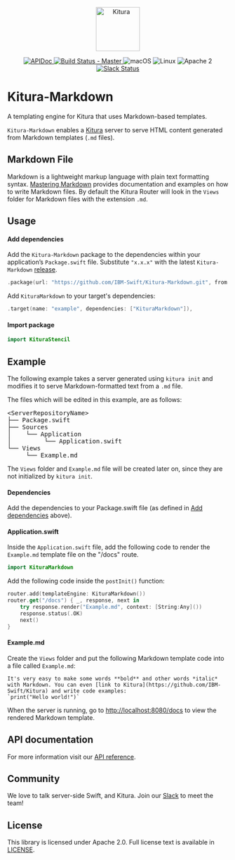 <p align="center">
    <a href="http://kitura.io/">
        <img src="https://raw.githubusercontent.com/IBM-Swift/Kitura/master/Sources/Kitura/resources/kitura-bird.svg?sanitize=true" height="100" alt="Kitura">
    </a>
</p>


<p align="center">
    <a href="https://ibm-swift.github.io/Kitura-Markdown/index.html">
        <img src="https://img.shields.io/badge/apidoc-KituraMarkdown-1FBCE4.svg?style=flat" alt="APIDoc">
    </a>
    <a href="https://travis-ci.org/IBM-Swift/Kitura-Markdown">
        <img src="https://travis-ci.org/IBM-Swift/Kitura-Markdown.svg?branch=master" alt="Build Status - Master">
    </a>
        <img src="https://img.shields.io/badge/os-macOS-green.svg?style=flat" alt="macOS">
        <img src="https://img.shields.io/badge/os-linux-green.svg?style=flat" alt="Linux">
        <img src="https://img.shields.io/badge/license-Apache2-blue.svg?style=flat" alt="Apache 2">
    <a href="http://swift-at-ibm-slack.mybluemix.net/">
        <img src="http://swift-at-ibm-slack.mybluemix.net/badge.svg" alt="Slack Status">
    </a>
</p>

# Kitura-Markdown
A templating engine for Kitura that uses Markdown-based templates.

`Kitura-Markdown` enables a [Kitura](https://github.com/IBM-Swift/Kitura) server to serve HTML content generated from Markdown templates (`.md` files).

## Markdown File
Markdown is a lightweight markup language with plain text formatting syntax. [Mastering Markdown](https://guides.github.com/features/mastering-markdown/) provides documentation and examples on how to write Markdown files. By default the Kitura Router will look in the `Views` folder for Markdown files with the extension `.md`.

## Usage

#### Add dependencies

Add the `Kitura-Markdown` package to the dependencies within your application’s `Package.swift` file. Substitute `"x.x.x"` with the latest `Kitura-Markdown` [release](https://github.com/IBM-Swift/Kitura-Markdown/releases).

```swift
.package(url: "https://github.com/IBM-Swift/Kitura-Markdown.git", from: "x.x.x")
```

Add `KituraMarkdown` to your target's dependencies:

```swift
.target(name: "example", dependencies: ["KituraMarkdown"]),
```

#### Import package

```swift
import KituraStencil
```

## Example
The following example takes a server generated using `kitura init` and modifies it to serve Markdown-formatted text from a `.md` file.

The files which will be edited in this example, are as follows:

<pre>
&lt;ServerRepositoryName&gt;
├── Package.swift
├── Sources
│    └── Application
│         └── Application.swift
└── Views
     └── Example.md
</pre>

The `Views` folder and `Example.md` file will be created later on, since they are not initialized by `kitura init`.

#### Dependencies

Add the dependencies to your Package.swift file (as defined in [Add dependencies](#add_dependencies) above).

#### Application.swift
Inside the `Application.swift` file, add the following code to render the `Example.md` template file on the "/docs" route.

```swift
import KituraMarkdown
```

Add the following code inside the `postInit()` function:

```swift
router.add(templateEngine: KituraMarkdown())
router.get("/docs") { _, response, next in
    try response.render("Example.md", context: [String:Any]())
    response.status(.OK)
    next()
}
```

#### Example.md
Create the `Views` folder and put the following Markdown template code into a file called `Example.md`:

```
It's very easy to make some words **bold** and other words *italic* with Markdown. You can even [link to Kitura](https://github.com/IBM-Swift/Kitura) and write code examples:
`print("Hello world!")`
```

When the server is running, go to [http://localhost:8080/docs](http://localhost:8080/docs) to view the rendered Markdown template.

## API documentation

For more information visit our [API reference](http://ibm-swift.github.io/Kitura-Markdown/).

## Community

We love to talk server-side Swift, and Kitura. Join our [Slack](http://swift-at-ibm-slack.mybluemix.net/) to meet the team!

## License
This library is licensed under Apache 2.0. Full license text is available in [LICENSE](https://github.com/IBM-Swift/Kitura-Markdown/blob/master/LICENSE.txt).
